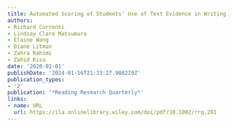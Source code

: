 ```yaml
---
title: Automated Scoring of Students' Use of Text Evidence in Writing
authors:
- Richard Correnti
- Lindsay Clare Matsumura
- Elaine Wang
- Diane Litman
- Zahra Rahimi
- Zahid Kisa
date: '2020-01-01'
publishDate: '2024-01-16T21:23:27.988229Z'
publication_types:
- '2'
publication: '*Reading Research Quarterly*'
links:
- name: URL
  url: https://ila.onlinelibrary.wiley.com/doi/pdf/10.1002/rrq.281
---
```

